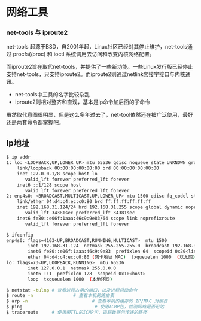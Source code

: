 # 网络工具

### net-tools 与 iproute2

net-tools 起源于BSD，自2001年起，Linux社区已经对其停止维护，net-tools通过 procfs(/proc) 和 ioctl 系统调用去访问和改变内核网络配置。

而iproute2旨在取代net-tools，并提供了一些新功能。一些Linux发行版已经停止支持net-tools，只支持iproute2。而iproute2则通过netlink套接字接口与内核通讯。

- net-tools中工具的名字比较杂乱
- iproute2则相对整齐和直观，基本是ip命令加后面的子命令

虽然取代意图很明显，但是这么多年过去了，net-tool依然还在被广泛使用，最好还是两套命令都掌握吧。

## Ip地址

```bash
$ ip addr          
1: lo: <LOOPBACK,UP,LOWER_UP> mtu 65536 qdisc noqueue state UNKNOWN group default qlen 1000
    link/loopback 00:00:00:00:00:00 brd 00:00:00:00:00:00
    inet 127.0.0.1/8 scope host lo
       valid_lft forever preferred_lft forever
    inet6 ::1/128 scope host 
       valid_lft forever preferred_lft forever
2: enp4s0: <BROADCAST,MULTICAST,UP,LOWER_UP> mtu 1500 qdisc fq_codel state UP group default qlen 1000
    link/ether 04:d4:c4:ec:c0:80 brd ff:ff:ff:ff:ff:ff
    inet 192.168.31.124/24 brd 192.168.31.255 scope global dynamic noprefixroute enp4s0
       valid_lft 34381sec preferred_lft 34381sec
    inet6 fe80::e06f:1aaa:46c9:9e83/64 scope link noprefixroute 
       valid_lft forever preferred_lft forever
```



```bash
$ ifconfig 
enp4s0: flags=4163<UP,BROADCAST,RUNNING,MULTICAST>  mtu 1500
        inet 192.168.31.124  netmask 255.255.255.0  broadcast 192.168.31.255
        inet6 fe80::e06f:1aaa:46c9:9e83  prefixlen 64  scopeid 0x20<link>
        ether 04:d4:c4:ec:c0:80 (网卡地址 MAC)  txqueuelen 1000  (以太网)
lo: flags=73<UP,LOOPBACK,RUNNING>  mtu 65536
        inet 127.0.0.1  netmask 255.0.0.0
        inet6 ::1  prefixlen 128  scopeid 0x10<host>
        loop  txqueuelen 1000  (本地环回)
```



```bash
$ netstat -tulnp # 查看进程占用的端口，以及进程启动命令
$ route -n 				 # 查看本机的路由表
$ arp -n						# 查看本机的缓存的 IP/MAC 对照表
$ ping 							 # 使用ICMP包，检测网络是否可达
$ traceroute     # 使用带TTL的ICMP包，追踪数据包传递的路径
```











